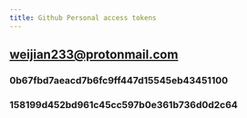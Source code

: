 ```yaml
---
title: Github Personal access tokens
---
```


## weijian233@protonmail.com

### 0b67fbd7aeacd7b6fc9ff447d15545eb43451100
### 158199d452bd961c45cc597b0e361b736d0d2c64
